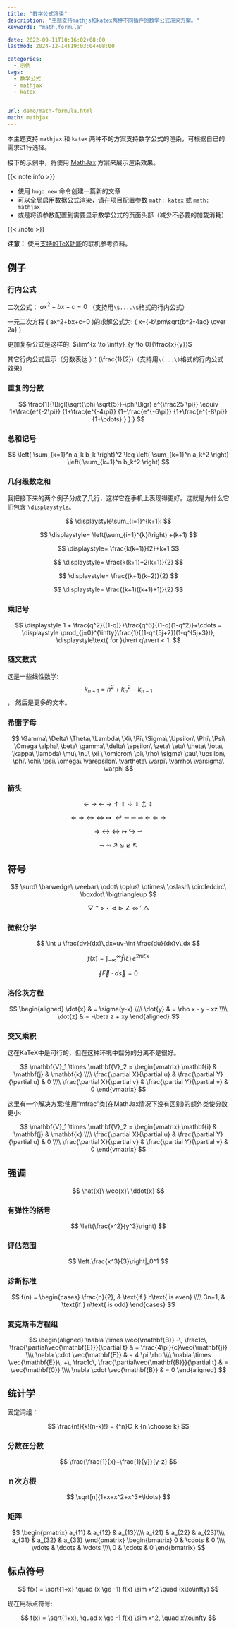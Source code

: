 ```yaml
---
title: "数学公式渲染"
description: "主题支持mathjs和katex两种不同插件的数学公式渲染方案。"
keywords: "math,formula"

date: 2022-09-11T10:16:02+08:00
lastmod: 2024-12-14T19:03:04+08:00

categories:
  - 示例
tags:
  - 数学公式
  - mathjax
  - katex
 

url: demo/math-formula.html
math: mathjax
---
```


本主题支持 `mathjax` 和 `katex` 两种不的方案支持数学公式的渲染，可根据自已的需求进行选择。

<!--more-->

接下的示例中，将使用 [MathJax](https://www.mathjax.org/) 方案来展示渲染效果。

{{< note info >}}

- 使用 `hugo new` 命令创建一篇新的文章
- 可以全局启用数据公式渲染，请在项目配置参数 `math: katex` 或 `math: mathjax`
- 或是将该参数配置到需要显示数学公式的页面头部（减少不必要的加载消耗）

{{< /note >}}

**注意：** 使用[支持的TeX功能](https://docs.mathjax.org/en/latest/input/tex/index.html)的联机参考资料。

## 例子

### 行内公式

二次公式： $ax^2 + bx + c = 0$ （支持用`\$....\$`格式的行内公式）

一元二次方程  \( ax^2+bx+c=0 \)的求解公式为: \( x={-b\pm\sqrt{b^2-4ac} \over 2a} \)

更加复杂公式是这样的: $\lim^{x \to \infty}_{y \to 0}{\frac{x}{y}}$ 

其它行内公式显示（分数表达 ）：\(\frac{1}{2}\)（支持用`\(...\)`格式的行内公式效果）


### 重复的分数
$$
\frac{1}{\Bigl(\sqrt{\phi \sqrt{5}}-\phi\Bigr) e^{\frac25 \pi}} \equiv 1+\frac{e^{-2\pi}} {1+\frac{e^{-4\pi}} {1+\frac{e^{-6\pi}} {1+\frac{e^{-8\pi}} {1+\cdots} } } }
$$


### 总和记号
$$
\left( \sum_{k=1}^n a_k b_k \right)^2 \leq \left( \sum_{k=1}^n a_k^2 \right) \left( \sum_{k=1}^n b_k^2 \right)
$$


### 几何级数之和
我把接下来的两个例子分成了几行，这样它在手机上表现得更好。这就是为什么它们包含 `\displaystyle`。

$$
\displaystyle\sum_{i=1}^{k+1}i
$$

$$
\displaystyle= \left(\sum_{i=1}^{k}i\right) +(k+1)
$$

$$
\displaystyle= \frac{k(k+1)}{2}+k+1
$$

$$
\displaystyle= \frac{k(k+1)+2(k+1)}{2}
$$

$$
\displaystyle= \frac{(k+1)(k+2)}{2}
$$

$$
\displaystyle= \frac{(k+1)((k+1)+1)}{2}
$$

### 乘记号
$$
\displaystyle 1 + \frac{q^2}{(1-q)}+\frac{q^6}{(1-q)(1-q^2)}+\cdots = \displaystyle \prod_{j=0}^{\infty}\frac{1}{(1-q^{5j+2})(1-q^{5j+3})}, \displaystyle\text{ for }\lvert q\rvert < 1.
$$


### 随文数式
这是一些线性数学: $$ k_{n+1} = n^2 + k_n^2 - k_{n-1} $$ ， 然后是更多的文本。


### 希腊字母
$$
\Gamma\ \Delta\ \Theta\ \Lambda\ \Xi\ \Pi\ \Sigma\ \Upsilon\ \Phi\ \Psi\ \Omega
\alpha\ \beta\ \gamma\ \delta\ \epsilon\ \zeta\ \eta\ \theta\ \iota\ \kappa\ \lambda\ \mu\ \nu\ \xi \ \omicron\ \pi\ \rho\ \sigma\ \tau\ \upsilon\ \phi\ \chi\ \psi\ \omega\ \varepsilon\ \vartheta\ \varpi\ \varrho\ \varsigma\ \varphi
$$


### 箭头
$$
\gets\ \to\ \leftarrow\ \rightarrow\ \uparrow\ \Uparrow\ \downarrow\ \Downarrow\ \updownarrow\ \Updownarrow
$$

$$
\Leftarrow\ \Rightarrow\ \leftrightarrow\ \Leftrightarrow\ \mapsto\ \hookleftarrow
\leftharpoonup\ \leftharpoondown\ \rightleftharpoons\ \longleftarrow\ \Longleftarrow\ \longrightarrow
$$

$$
\Longrightarrow\ \longleftrightarrow\ \Longleftrightarrow\ \longmapsto\ \hookrightarrow\ \rightharpoonup
$$

$$
\rightharpoondown\ \leadsto\ \nearrow\ \searrow\ \swarrow\ \nwarrow
$$


## 符号
$$
\surd\ \barwedge\ \veebar\ \odot\ \oplus\ \otimes\ \oslash\ \circledcirc\ \boxdot\ \bigtriangleup
$$

$$
\bigtriangledown\ \dagger\ \diamond\ \star\ \triangleleft\ \triangleright\ \angle\ \infty\ \prime\ \triangle
$$


### 微积分学
$$
\int u \frac{dv}{dx}\,dx=uv-\int \frac{du}{dx}v\,dx
$$

$$
f(x) = \int_{-\infty}^\infty \hat f(\xi)\,e^{2 \pi i \xi x}
$$

$$
\oint \vec{F} \cdot d\vec{s}=0
$$


### 洛伦茨方程
$$
\begin{aligned} \dot{x} & = \sigma(y-x) \\\\ \dot{y} & = \rho x - y - xz \\\\ \dot{z} & = -\beta z + xy \end{aligned}
$$


### 交叉乘积
这在KaTeX中是可行的，但在这种环境中馏分的分离不是很好。

$$
\mathbf{V}_1 \times \mathbf{V}_2 = \begin{vmatrix} \mathbf{i} & \mathbf{j} & \mathbf{k} \\\\ \frac{\partial X}{\partial u} & \frac{\partial Y}{\partial u} & 0 \\\\ \frac{\partial X}{\partial v} & \frac{\partial Y}{\partial v} & 0 \end{vmatrix}
$$

这里有一个解决方案:使用“mfrac”类(在MathJax情况下没有区别)的额外类使分数更小:

$$
\mathbf{V}_1 \times \mathbf{V}_2 = \begin{vmatrix} \mathbf{i} & \mathbf{j} & \mathbf{k} \\\\ \frac{\partial X}{\partial u} & \frac{\partial Y}{\partial u} & 0 \\\\ \frac{\partial X}{\partial v} & \frac{\partial Y}{\partial v} & 0 \end{vmatrix}
$$


## 强调
$$
\hat{x}\ \vec{x}\ \ddot{x}
$$


### 有弹性的括号
$$
\left(\frac{x^2}{y^3}\right)
$$


### 评估范围
$$
\left.\frac{x^3}{3}\right|_0^1
$$


### 诊断标准
$$
f(n) = \begin{cases} \frac{n}{2}, & \text{if } n\text{ is even} \\\\ 3n+1, & \text{if } n\text{ is odd} \end{cases}
$$


### 麦克斯韦方程组
$$
\begin{aligned} \nabla \times \vec{\mathbf{B}} -\, \frac1c\, \frac{\partial\vec{\mathbf{E}}}{\partial t} & = \frac{4\pi}{c}\vec{\mathbf{j}} \\\\ \nabla \cdot \vec{\mathbf{E}} & = 4 \pi \rho \\\\ \nabla \times \vec{\mathbf{E}}\, +\, \frac1c\, \frac{\partial\vec{\mathbf{B}}}{\partial t} & = \vec{\mathbf{0}} \\\\ \nabla \cdot \vec{\mathbf{B}} & = 0 \end{aligned}
$$


## 统计学
固定词组：

$$
\frac{n!}{k!(n-k)!} = {^n}C_k
{n \choose k}
$$

### 分数在分数
$$
\frac{\frac{1}{x}+\frac{1}{y}}{y-z}
$$


### ｎ次方根
$$
\sqrt[n]{1+x+x^2+x^3+\ldots}
$$


### 矩阵
$$
\begin{pmatrix} a_{11} & a_{12} & a_{13}\\\\ a_{21} & a_{22} & a_{23}\\\\ a_{31} & a_{32} & a_{33} \end{pmatrix}
\begin{bmatrix} 0 & \cdots & 0 \\\\ \vdots & \ddots & \vdots \\\\ 0 & \cdots & 0 \end{bmatrix}
$$


## 标点符号
$$
f(x) = \sqrt{1+x} \quad (x \ge -1)
f(x) \sim x^2 \quad (x\to\infty)
$$

现在用标点符号:

$$
f(x) = \sqrt{1+x}, \quad x \ge -1
f(x) \sim x^2, \quad x\to\infty
$$